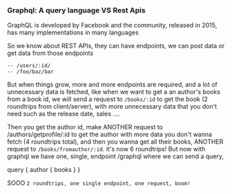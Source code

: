 ### Graphql: A query language VS Rest Apis
GraphQL is developed by Facebook and the community, released in 2015,
has many implementations in many languages

So we know about REST APIs, they can have endpoints, we can
post data or get data from those endpoints

```
-- /users/:id/
-- /foo/baz/bar
```

But when things grow, more and more endpoints are required, and
a lot of unnecessary data is fetched, like when we want to get a an author's
books from a book id, we will send a request to `/books/:id` to get the book
(2 roundtrips from client/server), with more
unnecessary data that you don't need such as the release date, sales ....


Then you get the author id, make ANOTHER request to /authors/getprofile/:id to
get the author with more data you don't wanna fetch (4 roundtrips total),
and then you wanna get all their books, ANOTHER request to
`/books/fromauthor/:id`. it's now 6 roundtrips! But now with graphql
we have one, single, endpoint /graphql where we can send a query,

query {
author {
books
}
}

SOOO `2 roundtrips, one single endpoint, one request, boom!`
